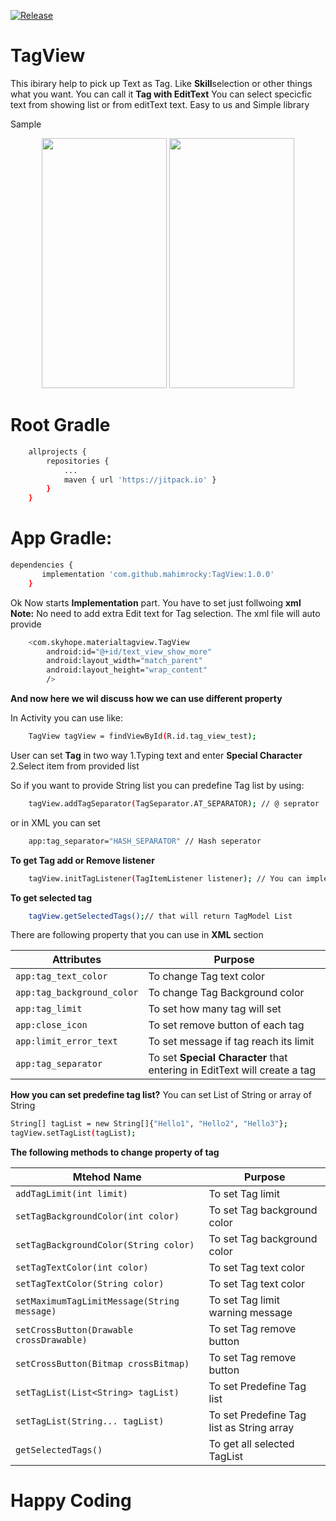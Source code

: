 [![Release](https://jitpack.io/v/mahimrocky/TagView.svg)](https://github.com/mahimrocky/TagView/releases/tag/1.0.1)
# TagView

This ibirary help to pick up Text as Tag. Like **Skill**selection or other things what you want. You can call it **Tag with EditText** You can select specicfic text from showing list or from editText text. Easy to us and Simple library

Sample
<p align="center">
  <img src="https://github.com/mahimrocky/TagView/blob/master/screenshot_3.png" width="200" height="400" />
  <img src="https://github.com/mahimrocky/TagView/blob/master/screenshot_2.png" width="200" height="400" /> 
</p> 

# Root Gradle
```sh
    allprojects {
		repositories {
			...
			maven { url 'https://jitpack.io' }
		}
	}
```

# App Gradle:

```sh
dependencies {
	   implementation 'com.github.mahimrocky:TagView:1.0.0'
	}
```
Ok Now starts **Implementation** part. You have to set just follwoing **xml**
**Note:** No need to add extra Edit text for Tag selection. The xml file will auto provide

```sh
    <com.skyhope.materialtagview.TagView
        android:id="@+id/text_view_show_more"
        android:layout_width="match_parent"
        android:layout_height="wrap_content"
        />
```

**And now here we wil discuss how we can use different property**

In Activity you can use like:
```sh
    TagView tagView = findViewById(R.id.tag_view_test);
```
User can set **Tag** in two way
1.Typing text and enter **Special Character**
2.Select item from provided list

So if you want to provide String list you can predefine Tag list by using:

```sh
    tagView.addTagSeparator(TagSeparator.AT_SEPARATOR); // @ seprator
```

or in XML you can set

```sh
    app:tag_separator="HASH_SEPARATOR" // Hash seperator
```

**To get Tag add or Remove listener**

```sh
    tagView.initTagListener(TagItemListener listener); // You can implement it
```
**To get selected tag**

```sh
    tagView.getSelectedTags();// that will return TagModel List
```

There are following property that you can use in **XML** section

| Attributes | Purpose |
| ------ | ------ |
| ```app:tag_text_color```|  To change Tag text color|
| ```app:tag_background_color```|  To change Tag Background color|
| ```app:tag_limit```|  To set how many tag will set|
| ```app:close_icon```|  To set remove button of each tag|
| ```app:limit_error_text```|  To set message if tag reach its limit|
| ```app:tag_separator```|  To set **Special Character** that entering in EditText will create a tag|

**How you can set predefine tag list?**
You can set List of String or array of String

```sh
String[] tagList = new String[]{"Hello1", "Hello2", "Hello3"};
tagView.setTagList(tagList);

```

**The following methods to change property of tag**

| Mtehod Name | Purpose |
| ------ | ------ |
| ```addTagLimit(int limit)```|  To set Tag limit|
| ```setTagBackgroundColor(int color)```|  To set Tag background color|
| ```setTagBackgroundColor(String color)```|  To set Tag background color|
| ```setTagTextColor(int color)```|  To set Tag text color|
| ```setTagTextColor(String color)```| To set Tag text color|
| ```setMaximumTagLimitMessage(String message)```|  To set Tag limit warning message|
| ```setCrossButton(Drawable crossDrawable)```|  To set Tag remove button|
| ```setCrossButton(Bitmap crossBitmap)```|  To set Tag remove button|
| ```setTagList(List<String> tagList)```|  To set Predefine Tag list|
| ```setTagList(String... tagList)```|  To set Predefine Tag list as String array|
| ```getSelectedTags()```|  To get all selected TagList

# Happy Coding
